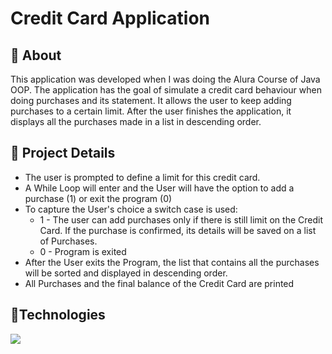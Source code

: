 # Credit Card Application


## 🎯 About
This application was developed when I was doing the Alura Course of Java OOP. 
The application has the goal of simulate a credit card behaviour when doing purchases and its statement.
It allows the user to keep adding purchases to a certain limit. After the user finishes the application,
it displays all the purchases made in a list in descending order. 


## 🚀 Project Details

* The user is prompted to define a limit for this credit card.
* A While Loop will enter and the User will have the option to add a purchase (1) or exit the program (0)
* To capture the User's choice a switch case is used:
  * 1 - The user can add purchases only if there is still limit on the Credit Card. If the purchase is confirmed, its details will be saved on a list of Purchases.
  * 0 - Program is exited
* After the User exits the Program, the list that contains all the purchases will be sorted and displayed in descending order.
* All Purchases and the final balance of the Credit Card are printed


## 🤖Technologies 
<div>
    <img src="https://img.shields.io/badge/Java-ED8B00?style=for-the-badge&logo=openjdk&logoColor=white">
</div>

